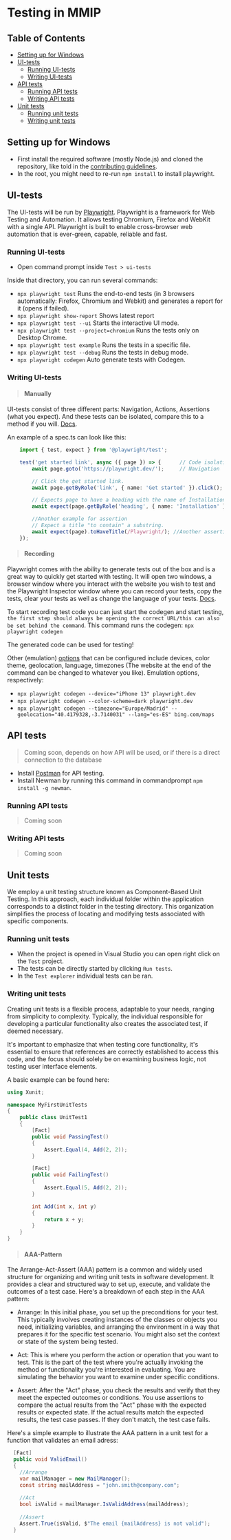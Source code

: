 <!-- omit in toc -->
# Testing in MMIP
<!-- omit in toc -->
## Table of Contents
- [Setting up for Windows](#setting-up-for-windows)
- [UI-tests](#ui-tests)
  - [Running UI-tests](#running-ui-tests)
  - [Writing UI-tests](#writing-ui-tests)
- [API tests](#api-tests)
  - [Running API tests](#running-api-tests)
  - [Writing API tests](#writing-api-tests)
- [Unit tests](#unit-tests)
  - [Running unit tests](#running-unit-tests)
  - [Writing unit tests](#writing-unit-tests)

## Setting up for Windows
- First install the required software (mostly Node.js) and cloned the repository, like told in the [contributing guidelines](/docs/CONTRIBUTING.md).
- In the root, you might need to re-run `npm install` to install playwright.

## UI-tests
The UI-tests will be run by [Playwright](https://playwright.dev/docs/intro). Playwright is a framework for Web Testing and Automation. It allows testing Chromium, Firefox and WebKit with a single API. Playwright is built to enable cross-browser web automation that is ever-green, capable, reliable and fast.

### Running UI-tests
- Open command prompt inside `Test > ui-tests`

Inside that directory, you can run several commands:
- `npx playwright test` Runs the end-to-end tests (in 3 browsers automatically: Firefox, Chromium and Webkit) and generates a report for it (opens if failed).
- `npx playwright show-report` Shows latest report
- `npx playwright test --ui` Starts the interactive UI mode.
- `npx playwright test --project=chromium` Runs the tests only on Desktop Chrome.
- `npx playwright test example` Runs the tests in a specific file.
- `npx playwright test --debug` Runs the tests in debug mode.
- `npx playwright codegen` Auto generate tests with Codegen.

### Writing UI-tests
> #### Manually
UI-tests consist of three different parts: Navigation, Actions, Assertions (what you expect). And these tests can be isolated, compare this to a method if you will. 
[Docs](https://playwright.dev/docs/writing-tests).

An example of a spec.ts can look like this:
```ts
    import { test, expect } from '@playwright/test';

    test('get started link', async ({ page }) => {      // Code isolation
        await page.goto('https://playwright.dev/');     // Navigation

        // Click the get started link.
        await page.getByRole('link', { name: 'Get started' }).click(); //Action

        // Expects page to have a heading with the name of Installation.
        await expect(page.getByRole('heading', { name: 'Installation' })).toBeVisible(); //Assertion

        //Another example for assertion
        // Expect a title "to contain" a substring.
        await expect(page).toHaveTitle(/Playwright/); //Another assertion
    });
```
> #### Recording
Playwright comes with the ability to generate tests out of the box and is a great way to quickly get started with testing. It will open two windows, a browser window where you interact with the website you wish to test and the Playwright Inspector window where you can record your tests, copy the tests, clear your tests as well as change the language of your tests.
[Docs](https://playwright.dev/docs/codegen-intro).

To start recording test code you can just start the codegen and start testing, `the first step should always be opening the correct URL/this can also be set behind the command`. This command runs the codegen: `npx playwright codegen`

The generated code can be used for testing!

Other (emulation) [options](https://playwright.dev/docs/codegen-intro#emulation) that can be configured include devices, color theme, geolocation, language, timezones
(The website at the end of the command can be changed to whatever you like).
Emulation options, respectively:
- `npx playwright codegen --device="iPhone 13" playwright.dev`
- `npx playwright codegen --color-scheme=dark playwright.dev`
- `npx playwright codegen --timezone="Europe/Madrid" --geolocation="40.4179328,-3.7140031" --lang="es-ES" bing.com/maps`


## API tests
> Coming soon, depends on how API will be used, or if there is a direct connection to the database
- Install [Postman](https://www.postman.com/downloads/) for API testing.
- Install Newman by running this command in commandprompt `npm install -g newman`.
### Running API tests
> Coming soon
### Writing API tests
> Coming soon

## Unit tests
We employ a unit testing structure known as Component-Based Unit Testing. In this approach, each individual folder within the application corresponds to a distinct folder in the testing directory. This organization simplifies the process of locating and modifying tests associated with specific components.
### Running unit tests
- When the project is opened in Visual Studio you can open right click on the `Test` project.
- The tests can be directly started by clicking `Run tests`.
- In the `Test explorer` individual tests can be ran.
### Writing unit tests
Creating unit tests is a flexible process, adaptable to your needs, ranging from simplicity to complexity. Typically, the individual responsible for developing a particular functionality also creates the associated test, if deemed necessary.

It's important to emphasize that when testing core functionality, it's essential to ensure that references are correctly established to access this code, and the focus should solely be on examining business logic, not testing user interface elements.

A basic example can be found here:

```cs
using Xunit;

namespace MyFirstUnitTests
{
    public class UnitTest1
    {
        [Fact]
        public void PassingTest()
        {
            Assert.Equal(4, Add(2, 2));
        }

        [Fact]
        public void FailingTest()
        {
            Assert.Equal(5, Add(2, 2));
        }

        int Add(int x, int y)
        {
            return x + y;
        }
    }
}
```
> #### AAA-Pattern

The Arrange-Act-Assert (AAA) pattern is a common and widely used structure for organizing and writing unit tests in software development. It provides a clear and structured way to set up, execute, and validate the outcomes of a test case. Here's a breakdown of each step in the AAA pattern:

- Arrange:
In this initial phase, you set up the preconditions for your test. This typically involves creating instances of the classes or objects you need, initializing variables, and arranging the environment in a way that prepares it for the specific test scenario.
You might also set the context or state of the system being tested.

- Act:
This is where you perform the action or operation that you want to test. This is the part of the test where you're actually invoking the method or functionality you're interested in evaluating.
You are simulating the behavior you want to examine under specific conditions.

- Assert:
After the "Act" phase, you check the results and verify that they meet the expected outcomes or conditions.
You use assertions to compare the actual results from the "Act" phase with the expected results or expected state.
If the actual results match the expected results, the test case passes. If they don't match, the test case fails.

Here's a simple example to illustrate the AAA pattern in a unit test for a function that validates an email adress:
```cs
  [Fact]
  public void ValidEmail()
  {
    //Arrange
    var mailManager = new MailManager();
    const string mailAddress = "john.smith@company.com";
 
    //Act
    bool isValid = mailManager.IsValidAddress(mailAddress);
 
    //Assert
    Assert.True(isValid, $"The email {mailAddress} is not valid");
  }
```


